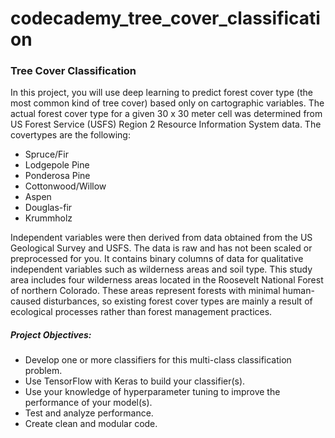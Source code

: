 # codecademy_tree_cover_classification

### Tree Cover Classification 
In this project, you will use deep learning to predict forest cover type (the most common kind of tree cover) based only on cartographic variables. The actual forest cover type for a given 30 x 30 meter cell was determined from US Forest Service (USFS) Region 2 Resource Information System data. The covertypes are the following:

* Spruce/Fir
* Lodgepole Pine
* Ponderosa Pine
* Cottonwood/Willow
* Aspen
* Douglas-fir
* Krummholz


Independent variables were then derived from data obtained from the US Geological Survey and USFS. The data is raw and has not been scaled or preprocessed for you. It contains binary columns of data for qualitative independent variables such as wilderness areas and soil type.
This study area includes four wilderness areas located in the Roosevelt National Forest of northern Colorado. These areas represent forests with minimal human-caused disturbances, so existing forest cover types are mainly a result of ecological processes rather than forest management practices.

##### Project Objectives:
* Develop one or more classifiers for this multi-class classification problem.
* Use TensorFlow with Keras to build your classifier(s).
* Use your knowledge of hyperparameter tuning to improve the performance of your model(s).
* Test and analyze performance.
* Create clean and modular code.

